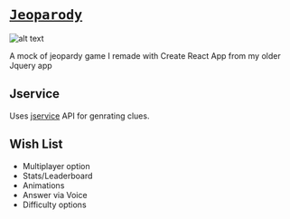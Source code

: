 # [`Jeoparody`](https://jeoparody.projekjv.dev/)
![alt text](https://firebasestorage.googleapis.com/v0/b/portfolio-6e555.appspot.com/o/jeoparody_start.jpg?alt=media&token=38d8f2ed-a05a-41a0-9416-db8344a7fe75)

 A mock of jeopardy game I remade with Create React App from my older Jquery app

## Jservice 

Uses [jservice](https://jservice.io/) API for genrating clues.

## Wish List
<ul>
    <li>Multiplayer option</li>
    <li>Stats/Leaderboard</li>
    <li>Animations</li>
    <li>Answer via Voice</li>
    <li>Difficulty options</li>

</ul>